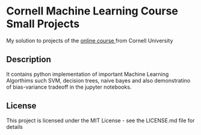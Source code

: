 # Cornell Machine Learning Course Small Projects

My solution to projects of the <a href="https://www.cs.cornell.edu/courses/cs4780/2022sp/"> online course </a> from Cornell University

## Description

It contains python implementation of important Machine Learning Algorthims such SVM, decision trees, naive bayes and also demonstratino of bias-variance tradeoff in the jupyter notebooks.


## License

This project is licensed under the MIT License - see the LICENSE.md file for details
